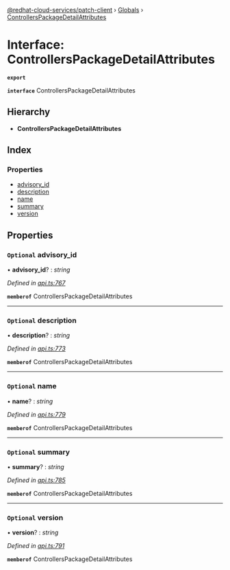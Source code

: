[@redhat-cloud-services/patch-client](../README.md) › [Globals](../globals.md) › [ControllersPackageDetailAttributes](controllerspackagedetailattributes.md)

# Interface: ControllersPackageDetailAttributes

**`export`** 

**`interface`** ControllersPackageDetailAttributes

## Hierarchy

* **ControllersPackageDetailAttributes**

## Index

### Properties

* [advisory_id](controllerspackagedetailattributes.md#optional-advisory_id)
* [description](controllerspackagedetailattributes.md#optional-description)
* [name](controllerspackagedetailattributes.md#optional-name)
* [summary](controllerspackagedetailattributes.md#optional-summary)
* [version](controllerspackagedetailattributes.md#optional-version)

## Properties

### `Optional` advisory_id

• **advisory_id**? : *string*

*Defined in [api.ts:767](https://github.com/RedHatInsights/javascript-clients/blob/898b2150/packages/patch/api.ts#L767)*

**`memberof`** ControllersPackageDetailAttributes

___

### `Optional` description

• **description**? : *string*

*Defined in [api.ts:773](https://github.com/RedHatInsights/javascript-clients/blob/898b2150/packages/patch/api.ts#L773)*

**`memberof`** ControllersPackageDetailAttributes

___

### `Optional` name

• **name**? : *string*

*Defined in [api.ts:779](https://github.com/RedHatInsights/javascript-clients/blob/898b2150/packages/patch/api.ts#L779)*

**`memberof`** ControllersPackageDetailAttributes

___

### `Optional` summary

• **summary**? : *string*

*Defined in [api.ts:785](https://github.com/RedHatInsights/javascript-clients/blob/898b2150/packages/patch/api.ts#L785)*

**`memberof`** ControllersPackageDetailAttributes

___

### `Optional` version

• **version**? : *string*

*Defined in [api.ts:791](https://github.com/RedHatInsights/javascript-clients/blob/898b2150/packages/patch/api.ts#L791)*

**`memberof`** ControllersPackageDetailAttributes
